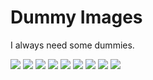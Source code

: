 Dummy Images
============

I always need some dummies.

![](rgb/feet.jpg)
![](rgb/fly.jpg)
![](rgb/frog.jpg)
![](rgb/hammock.jpg)
![](rgb/head.jpg)
![](rgb/sky.jpg)
![](rgb/thedoctor.jpg)
![](rgb/twoface.jpg)
![](rgb/window.jpg)